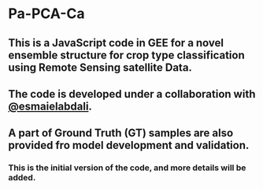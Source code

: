 # Pa-PCA-Ca

## This is a JavaScript code in GEE for a novel ensemble structure for crop type classification using Remote Sensing satellite Data.
## The code is developed under a collaboration with [@esmaielabdali](https://github.com/esmaielabdali).
## A part of Ground Truth (GT) samples are also provided fro model development and validation.
### This is the initial version of the code, and more details will be added.

